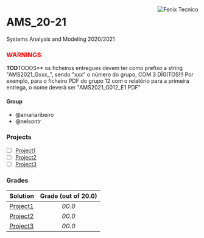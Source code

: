 <a href="http://fenix.tecnico.ulisboa.pt"><img align="right" src="https://fenix.tecnico.ulisboa.pt/api/bennu-portal/configuration/logo" alt="Fenix Tecnico"></a>

# AMS_20-21

Systems Analysis and Modeling 2020/2021

### <span style="color:red">WARNINGS</span>

**TOD**TODOS** os ficheiros entregues devem ter como prefixo a string "AMS2021_Gxxx_", sendo "xxx" o número do grupo, COM 3 DÍGITOS!!! Por exemplo, para o ficheiro PDF do grupo 12 com o relatório para a primeira entrega, o nome deverá ser "AMS2021_G012_E1.PDF"

#### Group
- @amariaribeiro
- @nelsontr

### Projects
- [ ] [Project1](project1/docs/AMS2020-2021_Projeto_UoD_V01.pdf)
- [ ] [Project2]()
- [ ] [Project3]()

### Grades
| Solution				| Grade (out of 20.0) 	|
| :-------------------- | :-------------------: |
| [Project1]()			| *00.0*				|
| [Project2]()			| *00.0*				|
| [Project3]()			| *00.0*				|